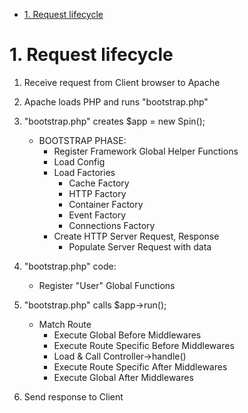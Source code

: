 <!-- MarkdownTOC list_bullets="*" bracket="round" lowercase="true" autolink="true" indent="" -->

- [1. Request lifecycle](#1-request-lifecycle)

<!-- /MarkdownTOC -->

# 1. Request lifecycle
  1.  Receive request from Client browser to Apache
  2.  Apache loads PHP and runs "bootstrap.php"
  3.  "bootstrap.php" creates $app = new Spin();
      * BOOTSTRAP PHASE:
        - Register Framework Global Helper Functions
        - Load Config
        - Load Factories
          * Cache Factory
          * HTTP Factory
          * Container Factory
          * Event Factory
          * Connections Factory
        - Create HTTP Server Request, Response
          * Populate Server Request with data

  4.  "bootstrap.php" code:
        - Register "User" Global Functions

  5.  "bootstrap.php" calls $app->run();
      - Match Route
        * Execute Global Before Middlewares
        * Execute Route Specific Before Middlewares
        * Load & Call Controller->handle()
        * Execute Route Specific After Middlewares
        * Execute Global After Middlewares

  6.  Send response to Client
